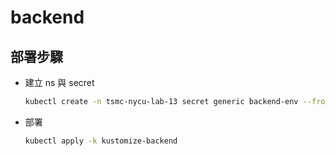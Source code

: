 # backend

## 部署步驟

- 建立 ns 與 secret
  
    ```sh
    kubectl create -n tsmc-nycu-lab-13 secret generic backend-env --from-env-file=.env
    ```

- 部署

    ```sh
    kubectl apply -k kustomize-backend
    ```
